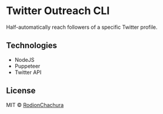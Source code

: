 # Twitter Outreach CLI
Half-automatically reach followers of a specific Twitter profile.

## Technologies
* NodeJS
* Puppeteer
* Twitter API

## License

MIT © [RodionChachura](https://geekrodion.com)
